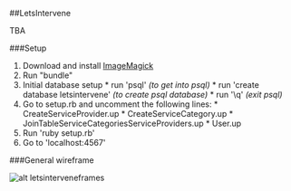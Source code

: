 ##LetsIntervene

TBA

###Setup

1. Download and install [ImageMagick](http://www.imagemagick.org/)
2. Run "bundle"
3. Initial database setup 
		  * run 'psql' *(to get into psql)*
		  * run 'create database letsintervene' *(to create psql database)*
		  * run '\q' *(exit psql)*
4. Go to setup.rb and uncomment the following lines: 
		  * CreateServiceProvider.up
		  * CreateServiceCategory.up
		  * JoinTableServiceCategoriesServiceProviders.up
		  * User.up
5. Run 'ruby setup.rb'
6. Go to 'localhost:4567'


###General wireframe

![alt letsinterveneframes](http://i60.tinypic.com/11cf7e8.jpg "LetsInterveneFrames")


